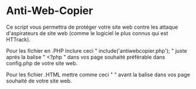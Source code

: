 # Anti-Web-Copier
Ce script vous permettra de protéger votre site web contre les attaque d'aspirateurs de site web (comme le logiciel le plus connus qui est HTTrack).

Pour les fichier en .PHP Inclure ceci " include('antiwebcopier.php'); " juste aprés la balise " <?php " dans vos page souhaité préférable dans config.php de votre site web.

Pour les fichier .HTML mettre comme ceci " <?php include('antiwebcopier.php'); ?> " avant la balise <head> dans vos page souhaité de votre site web.


